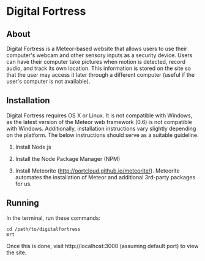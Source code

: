 Digital Fortress
================

About
-----

Digital Fortress is a Meteor-based website that allows users to use their computer's webcam and other sensory inputs as a security device. Users can have their computer take pictures when motion is detected, record audio, and track its own location. This information is stored on the site so that the user may access it later through a different computer (useful if the user's computer is not available).

Installation
------------

Digital Fortress requires OS X or Linux. It is not compatible with Windows, as the latest version of the Meteor web framework (0.6) is not compatible with Windows. Additionally, installation instructions vary slightly depending on the platform. The below instructions should serve as a suitable guideline.

1. Install Node.js

2. Install the Node Package Manager (NPM)

3. Install Meteorite (http://oortcloud.github.io/meteorite/). Meteorite automates the installation of Meteor and additional 3rd-party packages for us.

Running
-------

In the terminal, run these commands:

	cd /path/to/digitalfortress
	mrt

Once this is done, visit http://localhost:3000 (assuming default port) to view the site.